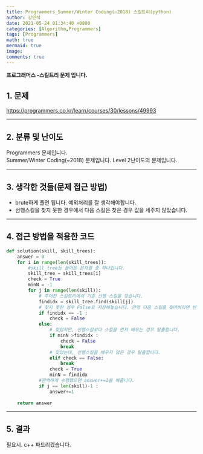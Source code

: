 ```yaml
---
title: Programmers_Summer/Winter Coding(~2018) 스킬트리(python)
author: 강민석
date: 2021-05-24 01:34:40 +0800
categories: [Algorithm,Programmers]
tags: [Programmers]
math: true
mermaid: true
image: 
comments: true
---
```


**프로그래머스 -스킬트리 문제 입니다.**

## 1. 문제
<https://programmers.co.kr/learn/courses/30/lessons/49993>






-----  

## 2. 분류 및 난이도

Programmers 문제입니다.  
Summer/Winter Coding(~2018) 문제입니다.
Level 2난이도의 문제입니다. 


-----  

## 3. 생각한 것들(문제 접근 방법)

- brute하게 풀면 됩니다. 예외처리를 잘 생각해야합니다.
- 선행스킬을 찾지 못한 경우에서 다음 스킬은 찾은 경우 값을 세주지 않았습니다.


-----  

## 4. 접근 방법을 적용한 코드


```python
def solution(skill, skill_trees):
    answer = 0
    for i in range(len(skill_trees)):
        #skill_tree는 들어온 문자열 중 하나입니다.
        skill_tree = skill_trees[i]
        check = True
        minN = -1
        for j in range(len(skill)):
            # 주어진 스킬트리에서 기존 선행 스킬을 찾습니다.
            findidx = skill_tree.find(skill[j])
            # 찾지 못한 경우 False로 저장해놓습니다. 만약 다음 스킬을 찾아버리면 반복문을 탈출합니다.
            if findidx == -1 :
                check = False
            else:
                # 찾았지만, 선행스킬보다 스킬을 먼저 배우는 경우 탈출합니다.
                if minN >findidx :
                    check = False
                    break
                # 찾았는데, 선행스킬을 배우지 않은 경우 탈출합니다.
                elif check == False:
                    break
                check = True
                minN = findidx
            #완벽하게 수행했으면 answer+=1을 해줍니다.
            if j == len(skill)-1 :
                answer+=1
                
    return answer
```


-----



## 5. 결과

필요시. c++ 짜드리겠습니다.















 
